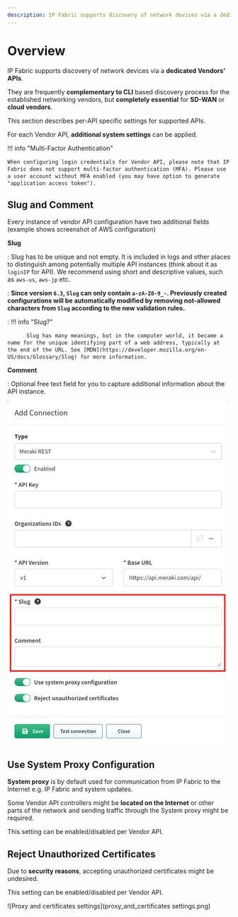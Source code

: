 ```yaml
---
description: IP Fabric supports discovery of network devices via a dedicated vendors' APIs. They are frequently complementary to CLI based discovery process for...
---
```


# Overview

IP Fabric supports discovery of network devices via a **dedicated Vendors' APIs**.

They are frequently **complementary to CLI** based discovery process for the established networking vendors, but **completely essential** for **SD-WAN** or **cloud vendors**.

This section describes per-API specific settings for supported APIs.

For each Vendor API, **additional system settings** can be applied.

!!! info "Multi-Factor Authentication"

    When configuring login credentials for Vendor API, please note that IP Fabric does not support multi-factor authentication (MFA). Please use a user account without MFA enabled (you may have option to generate "application access token").

## Slug and Comment

Every instance of vendor API configuration have two additional fields (example shows screenshot of AWS configuration)

**Slug**

: Slug has to be unique and not empty. It is included in logs and other places to distinguish among potentially multiple API instances (think about it as `loginIP` for API). We recommend using short and descriptive values, such as `aws-us`, `aws-jp` etc.

: **Since version `6.3`, `Slug` can only contain `a-zA-Z0-9_-`. Previously created configurations will be automatically modified by removing not-allowed characters from `Slug` according to the new validation rules.**

: !!! info "Slug?"

          Slug has many meanings, but in the computer world, it became a name for the unique identifying part of a web address, typically at the end of the URL. See [MDN](https://developer.mozilla.org/en-US/docs/Glossary/Slug) for more information.

**Comment**

: Optional free text field for you to capture additional information about the API instance.

![Slug and Comment](slug_and_comment.png)

## Use System Proxy Configuration

**System proxy** is by default used for communication from IP Fabric to the Internet e.g. IP Fabric and system updates.

Some Vendor API controllers might be **located on the Internet** or other parts of the network and sending traffic through the System proxy might be required.

This setting can be enabled/disabled per Vendor API.

## Reject Unauthorized Certificates

Due to **security reasons**, accepting unauthorized certificates might be undesired.

This setting can be enabled/disabled per Vendor API.

![Proxy and certificates settings](proxy_and_certificates settings.png)
